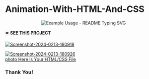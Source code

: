 # Animation-With-HTML-And-CSS

<p align="center">
  <img src="https://readme-typing-svg.demolab.com/?lines=3D+Animation+Make!; Welcome+to+cyber+SAMIR+World+!;Here+is+your+3D+Animation+With!;HTML+and+CSS+File+Okh!&font=Fira%20Code&center=true&width=380&height=50&duration=4000&pause=1000" alt="Example Usage - README Typing SVG">

<a href="https://codepen.io/Samir-Unofficial/pen/OJqaEjQ"><strong>⏩ SEE THIS PROJECT</strong></a>

<a href='https://postimages.org/' target='_blank'><img src='https://i.postimg.cc/Pr8n2Wtd/Screenshot-2024-0213-180918.jpg' border='0' alt='Screenshot-2024-0213-180918'/></a>

<a href='https://postimages.org/' target='_blank'><img src='https://i.postimg.cc/4dCW49DQ/Screenshot-2024-0213-180926.jpg' border='0' alt='Screenshot-2024-0213-180926'/></a><br /><a href='https://postimages.org/app'>photo Here Is Your HTML/CSS File</a><br />


### Thank You!
